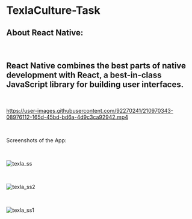 # TexlaCulture-Task

## About React Native:
<br/>

## React Native combines the best parts of native development with React, a best-in-class JavaScript library for building user interfaces.

<br/>

https://user-images.githubusercontent.com/92270241/210970343-08976112-165d-45bd-bd6a-4d9c3ca92942.mp4

<br/>

Screenshots of the App:

<br/>

![texla_ss](https://user-images.githubusercontent.com/92270241/210971712-dafb4bda-0eab-44da-aa94-affabd1a8b31.jpeg)

<br/>

![texla_ss2](https://user-images.githubusercontent.com/92270241/210970935-9b2cb2a0-7628-47d2-bfb4-39fe0ede3ec9.jpeg)

<br/>

![texla_ss1](https://user-images.githubusercontent.com/92270241/210970937-fa3759a7-787c-439c-87e2-76f4a4522401.jpeg)

<br/>
